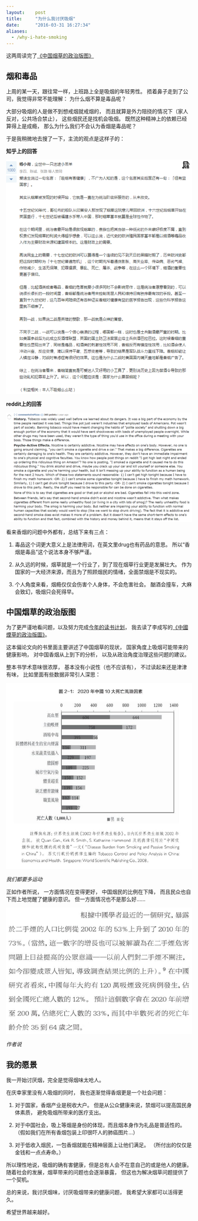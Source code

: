 ```yaml
---
layout:    post
title:     "为什么我讨厌吸烟"
date:      "2016-03-31 16:27:34"
aliases:
  - /why-i-hate-smoking
---
```


这两周读完了[《中国烟草的政治版图》][chinese-cigarette]

<!--MORE-->

## 烟和毒品

上周的某一天，跟往常一样，上班路上全是吸烟的年轻男性。
捂着鼻子走到了公司，我觉得非常不能理解：
为什么烟不算是毒品呢？

大部分吸烟的人是做不到想戒烟就戒烟的，
而且就算是外力阻挠的情况下（家人反对，公共场合禁止），
这些烟民还是找机会吸烟。
既然这种精神上的依赖已经算得上是成瘾，
那么为什么我们不会认为香烟是毒品呢？

于是我稍微地去搜了一下，主流的观点是这样子的：

**知乎上的回答**

![zhihu][smoking-zhihu]

**reddit上的回答**

![reddit][smoking-reddit]

看来香烟的问题中外都有，总结下来有三点：

1. 毒品这个词更大意义上是法律用词，在英文里drug也有药品的意思。
所以“香烟是毒品”这个说法本身不够严谨。

2. 从久远的时候，烟草就是一个行业了，到了现在烟草行业更是发展壮大。
作为国家的一大经济来源，而且为了照顾烟民的情绪，全面禁烟是不现实的。

3. 个人角度来看，烟瘾仅仅会伤害个人身体，不会危害社会。
酗酒会撞车，大麻会致幻，吸烟只会死得早。


## 中国烟草的政治版图

为了更严谨地看问题，以及努力完成[今年的读书计划][reading-plan]，
我去读了李成写的[《中國煙草的政治版圖》][chinese-cigarette]。

这本偏论文向的书里面主要讲述了中国烟草的现状，
国家角度上吸烟可能带来的健康影响，
对中国香烟从上到下的分析，
以及从政治角度治理这些问题的建议。

整本书学术意味很浓厚，
基本没有小说性（也不应该有），
不过读起来还是津津有味，
比如里面有些数据非常引人深思：

![smoke to death][death]

*我们都要多运动*

正如作者所说，
一方面情况在变得更好，
中国烟民的比例在下降，
而且民众也自下而上地觉醒了健康的意识。
但一方面情况也不是那么好……

![bad][bad]

*作者说*


## 我的愿景

我一开始讨厌烟，完全是觉得烟味太呛人。

在庆幸家里没有人吸烟的同时，
我也逐渐觉得香烟更是一个社会问题：

1. 对于国家，香烟产业是税收大户。
但是从公众健康来说，禁烟可以提高国民身体素质，
避免吸烟所带来的医疗支出。

2. 对于中国社会，吸上等烟是身份的体现，而且烟本身作为礼品是普适性的。
（假如我们在所有香烟包装上印很吓人的肺癌图片…）

3. 对于低收入烟民，一包香烟就能在精神层面上让他们满足。
（所付出的仅仅是金钱和一点点寿命。）

所以理性地说，吸烟的确有害健康，但是总有人会不在意自己的或是他人的健康。
随着社会的发展，烟草带来的问题也会逐渐暴露，
但这也为解决烟草问题提供了一个契机。

总的来说，我讨厌烟味，讨厌吸烟带来的健康问题，
我希望大家都可以活得更久。

希望世界越来越好。


[chinese-cigarette]: http://www.pubu.com.tw/ebook/-%E4%B8%AD%E5%9C%8B%E7%85%99%E8%8D%89%E7%9A%84%E6%94%BF%E6%B2%BB%E7%89%88%E5%9C%96-23518
[smoking-zhihu]: /assets/smoking_zhihu.jpg
[smoking-reddit]: /assets/smoking_reddit.jpg
[reading-plan]: /my-reading-list-2016
[death]: /assets/smoke_to_death.jpg
[bad]: /assets/smoking_bad.jpg
